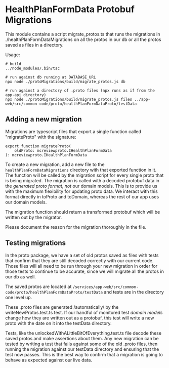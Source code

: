 # HealthPlanFormData Protobuf Migrations

This module contains a script migrate_protos.ts that runs the migrations in ./healthPlanFormDataMigrations on all the protos in our db or all the protos saved as files in a directory.

Usage:
```
# build
../node_modules/.bin/tsc

# run against db running at DATABASE_URL
npx node ./protoMigrations/build/migrate_protos.js db

# run against a directory of .proto files (npx runs as if from the app-api directory)
npx node ./protoMigrations/build/migrate_protos.js files ../app-web/src/common-code/proto/healthPlanFormDataProto/testData

```

## Adding a new migration

Migrations are typescript files that export a single function called "migrateProto" with the signature:
```
export function migrateProto(
    oldProto: mcreviewproto.IHealthPlanFormData
): mcreviewproto.IHealthPlanFormData 
```

To create a new migration, add a new file to the `healthPlanFormDataMigrations` directory with that exported function in it. The function will be called by the migration script for every single proto that is being migrated. The migration is called with a decoded protobuf data in the *generated proto format*, *not* our domain models. This is to provide us with the maximum flexibility for updating proto data. We interact with this format directly in toProto and toDomain, whereas the rest of our app uses our domain models. 

The migration function should return a transformed protobuf which will be written out by the migrator.

Please document the reason for the migration thoroughly in the file.

## Testing migrations

In the proto package, we have a set of old protos saved as files with tests that confirm that they are still decoded correctly with our current code. Those files will all need to be run through your new migration in order for those tests to continue to be accurate, since we will migrate all the protos in our db as well.

The saved protos are located at `/services/app-web/src/common-code/proto/healthPlanFormDataProto/testData` and tests are in the directory one level up. 

These .proto files are generated /automatically/ by the writeNewProtos.test.ts test. If our handful of monitored test *domain models* change how they are written out as a protobuf, this test will write a new proto with the date on it into the testData directory. 

Tests, like the unlockedWithALittleBitOfEverything.test.ts file decode these saved protos and make assertions about them. Any new migration can be tested by writing a test that fails against some of the old .proto files, then running the migration against our testData directory and ensuring that the test now passes. This is the best way to confirm that a migration is going to behave as expected against our live data. 
